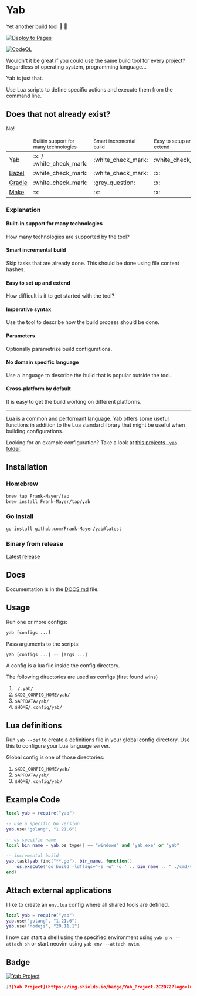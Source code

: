 # Yab

Yet another build tool :construction_worker: :construction:

[![Deploy to Pages](https://github.com/Frank-Mayer/yab/actions/workflows/deploy.yml/badge.svg)](https://github.com/Frank-Mayer/yab/actions/workflows/deploy.yml)

[![CodeQL](https://github.com/Frank-Mayer/yab/actions/workflows/github-code-scanning/codeql/badge.svg)](https://github.com/Frank-Mayer/yab/actions/workflows/github-code-scanning/codeql)

Wouldn't it be great if you could use the same build tool for every project?
Regardless of operating system, programming language...

Yab is just that.

Use Lua scripts to define specific actions and execute them from the command line.

## Does that not already exist?

No!

<table>
    <thead>
        <tr>
            <td></td>
            <td><sup>Builtin support for many technologies</sup></td>
            <td><sup>Smart incremental build</sup></td>
            <td><sup>Easy to setup and extend</sup></td>
            <td><sup>Imperative syntax (loops, functions, ...)</sup></td>
            <td><sup>Parameters</sup></td>
            <td><sup><b>No</b> domain specific language</sup></td>
            <td><sup>Cross-platform by default</sup></td>
        </tr>
    </thead>
    <tbody>
        <tr>
            <td>Yab</td>
            <td>:x: / :white_check_mark:</td>
            <td>:white_check_mark:</td>
            <td>:white_check_mark:</td>
            <td>:white_check_mark:</td>
            <td>:white_check_mark:</td>
            <td>:white_check_mark:</td>
            <td>:white_check_mark:</td>
        </tr>
        <tr>
            <td><a href="https://bazel.build/" target="blank">Bazel</a></td>
            <td>:white_check_mark:</td>
            <td>:white_check_mark:</td>
            <td>:x:</td>
            <td>:x:</td>
            <td>:x:</td>
            <td>:x:</td>
            <td>:white_check_mark:</td>
        </tr>
        <tr>
            <td><a href="https://gradle.org/" target="blank">Gradle</a></td>
            <td>:white_check_mark:</td>
            <td>:grey_question:</td>
            <td>:x:</td>
            <td>:x:</td>
            <td>:x:</td>
            <td>:x:</td>
            <td>:white_check_mark:</td>
        </tr>
        <tr>
            <td><a href="https://www.gnu.org/software/make/" target="blank">Make</a></td>
            <td>:x:</td>
            <td>:x:</td>
            <td>:x:</td>
            <td>:x:</td>
            <td>:x:</td>
            <td>:x:</td>
            <td>:x:</td>
        </tr>
    </tbody>
</table>

### Explanation

#### Built-in support for many technologies

How many technologies are supported by the tool?

#### Smart incremental build

Skip tasks that are already done.
This should be done using file content hashes.

#### Easy to set up and extend

How difficult is it to get started with the tool?

#### Imperative syntax

Use the tool to describe how the build process should be done.

#### Parameters

Optionally parametrize build configurations.

#### No domain specific language

Use a language to describe the build that is popular outside the tool.

#### Cross-platform by default

It is easy to get the build working on different platforms.

---

Lua is a common and performant language.
Yab offers some useful functions in addition to the Lua standard library that might be useful when building configurations.

Looking for an example configuration?
Take a look at [this projects `.yab` folder](https://github.com/Frank-Mayer/yab/tree/main/.yab).

## Installation

### Homebrew

```sh
brew tap Frank-Mayer/tap
brew install Frank-Mayer/tap/yab
```

### Go install

```bash
go install github.com/Frank-Mayer/yab@latest
```

### Binary from release

[Latest release](https://github.com/Frank-Mayer/yab/releases/latest)

## Docs

Documentation is in the [DOCS.md](https://github.com/Frank-Mayer/yab/blob/main/DOCS.md) file.

## Usage

Run one or more configs:

```bash
yab [configs ...]
```

Pass arguments to the scripts:

```bash
yab [configs ...] -- [args ...]
```

A config is a lua file inside the config directory.

The following directories are used as configs (first found wins)

1. `./.yab/`
1. `$XDG_CONFIG_HOME/yab/`
1. `$APPDATA/yab/`
1. `$HOME/.config/yab/`

## Lua definitions

Run `yab --def` to create a definitions file in your global config directory.
Use this to configure your Lua language server.

Global config is one of those directories:

1. `$XDG_CONFIG_HOME/yab/`
1. `$APPDATA/yab/`
1. `$HOME/.config/yab/`

## Example Code

```lua
local yab = require("yab")

-- use a specific Go version
yab.use("golang", "1.21.6")

-- os specific name
local bin_name = yab.os_type() == "windows" and "yab.exe" or "yab"

-- incremental build
yab.task(yab.find("**.go"), bin_name, function()
	os.execute('go build -ldflags="-s -w" -o ' .. bin_name .. " ./cmd/yab/")
end)
```

## Attach external applications

I like to create an `env.lua` config where all shared tools are defined.

```lua
local yab = require("yab")
yab.use("golang", "1.21.6")
yab.use("nodejs", "20.11.1")
```

I now can start a shell using the specified environment using `yab env --attach sh` or start neovim using `yab env --attach nvim`.

## Badge

[![Yab Project](https://img.shields.io/badge/Yab_Project-2C2D72?logo=lua)](https://github.com/Frank-Mayer/yab)

```markdown
[![Yab Project](https://img.shields.io/badge/Yab_Project-2C2D72?logo=lua)](https://github.com/Frank-Mayer/yab)
```
